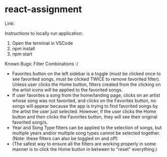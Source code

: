 # react-assignment
Link:


Instructions to locally run application: 
1. Open the terminal in VSCode
2. npm install
3. npm start

Known Bugs: Filter Combinations :/
- Favorites button on the left sidebar is a toggle (must be clicked once to see favorited songs, must be clicked TWICE to remove favorited filter). Unless user clicks the Home button, filters created from the clicking on the artist icons will be applied to the favorited songs.
- If user favorites a song from the home/landing page, clicks on an artist whose song was not favorited, and clicks on the Favorites button, no songs will appear because the app is trying to find favorited songs by the artist the user just selected. However, if the user clicks the Home button and then clicks the Favorites button, they will see their original favorited song/s.
- Year and Song Type filters can be applied to the selection of songs, but multiple years and/or multiple song types cannot be selected together. (Note: these filters can also be toggled on and off)
- (The safest way to ensure all the filters are working properly in some manner is to click the Home button in between to "reset" everything.)